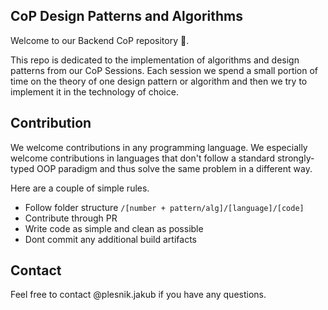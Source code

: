 ## CoP Design Patterns and Algorithms

Welcome to our Backend CoP repository 👋. 

This repo is dedicated to the implementation of algorithms and design patterns from our CoP Sessions. Each session we spend a small portion of time on the theory of one design pattern or algorithm and then we try to implement it in the technology of choice. 

## Contribution
We welcome contributions in any programming language. We especially welcome contributions in languages that don't follow a standard strongly-typed OOP paradigm and thus solve the same problem in a different way.

Here are a couple of simple rules. 

* Follow folder structure `/[number + pattern/alg]/[language]/[code]`
* Contribute through PR
* Write code as simple and clean as possible
* Dont commit any additional build artifacts

## Contact 

Feel free to contact @plesnik.jakub if you have any questions.
